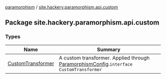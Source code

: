 [paramorphism](../index.md) / [site.hackery.paramorphism.api.custom](./index.md)

## Package site.hackery.paramorphism.api.custom

### Types

| Name | Summary |
|---|---|
| [CustomTransformer](-custom-transformer/index.md) | A custom transformer. Applied through [ParamorphismConfig](../site.hackery.paramorphism.api.config/-paramorphism-config/index.md).`interface CustomTransformer` |
